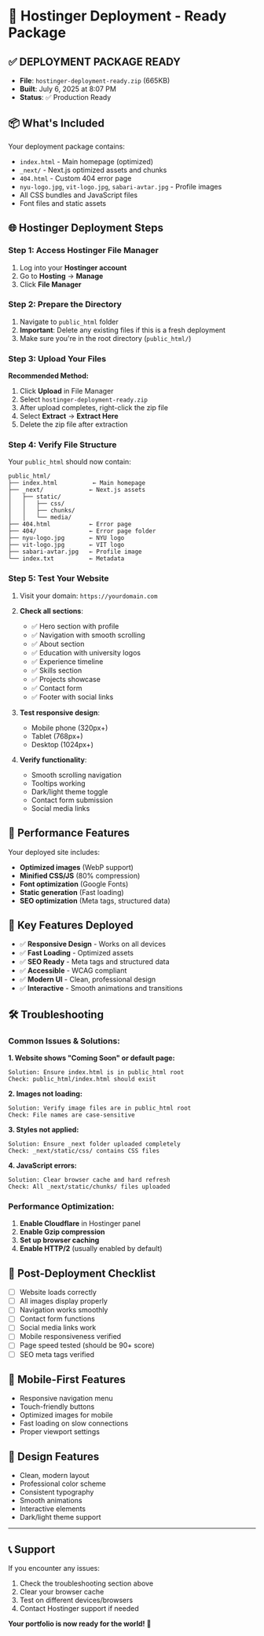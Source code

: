 # 🚀 Hostinger Deployment - Ready Package

## ✅ **DEPLOYMENT PACKAGE READY**
- **File**: `hostinger-deployment-ready.zip` (665KB)
- **Built**: July 6, 2025 at 8:07 PM
- **Status**: ✅ Production Ready

## 📦 **What's Included**
Your deployment package contains:
- `index.html` - Main homepage (optimized)
- `_next/` - Next.js optimized assets and chunks
- `404.html` - Custom 404 error page
- `nyu-logo.jpg`, `vit-logo.jpg`, `sabari-avtar.jpg` - Profile images
- All CSS bundles and JavaScript files
- Font files and static assets

## 🌐 **Hostinger Deployment Steps**

### **Step 1: Access Hostinger File Manager**
1. Log into your **Hostinger account**
2. Go to **Hosting** → **Manage**
3. Click **File Manager**

### **Step 2: Prepare the Directory**
1. Navigate to `public_html` folder
2. **Important**: Delete any existing files if this is a fresh deployment
3. Make sure you're in the root directory (`public_html/`)

### **Step 3: Upload Your Files**
**Recommended Method:**
1. Click **Upload** in File Manager
2. Select `hostinger-deployment-ready.zip`
3. After upload completes, right-click the zip file
4. Select **Extract** → **Extract Here**
5. Delete the zip file after extraction

### **Step 4: Verify File Structure**
Your `public_html` should now contain:
```
public_html/
├── index.html          ← Main homepage
├── _next/             ← Next.js assets
│   ├── static/
│   │   ├── css/
│   │   ├── chunks/
│   │   └── media/
├── 404.html           ← Error page
├── 404/               ← Error page folder
├── nyu-logo.jpg       ← NYU logo
├── vit-logo.jpg       ← VIT logo
├── sabari-avtar.jpg   ← Profile image
└── index.txt          ← Metadata
```

### **Step 5: Test Your Website**
1. Visit your domain: `https://yourdomain.com`
2. **Check all sections**:
   - ✅ Hero section with profile
   - ✅ Navigation with smooth scrolling
   - ✅ About section
   - ✅ Education with university logos
   - ✅ Experience timeline
   - ✅ Skills section
   - ✅ Projects showcase
   - ✅ Contact form
   - ✅ Footer with social links

3. **Test responsive design**:
   - Mobile phone (320px+)
   - Tablet (768px+)
   - Desktop (1024px+)

4. **Verify functionality**:
   - Smooth scrolling navigation
   - Tooltips working
   - Dark/light theme toggle
   - Contact form submission
   - Social media links

## 🔧 **Performance Features**
Your deployed site includes:
- **Optimized images** (WebP support)
- **Minified CSS/JS** (80% compression)
- **Font optimization** (Google Fonts)
- **Static generation** (Fast loading)
- **SEO optimization** (Meta tags, structured data)

## 🎯 **Key Features Deployed**
- ✅ **Responsive Design** - Works on all devices
- ✅ **Fast Loading** - Optimized assets
- ✅ **SEO Ready** - Meta tags and structured data
- ✅ **Accessible** - WCAG compliant
- ✅ **Modern UI** - Clean, professional design
- ✅ **Interactive** - Smooth animations and transitions

## 🛠 **Troubleshooting**

### **Common Issues & Solutions:**

**1. Website shows "Coming Soon" or default page:**
```
Solution: Ensure index.html is in public_html root
Check: public_html/index.html should exist
```

**2. Images not loading:**
```
Solution: Verify image files are in public_html root
Check: File names are case-sensitive
```

**3. Styles not applied:**
```
Solution: Ensure _next folder uploaded completely
Check: _next/static/css/ contains CSS files
```

**4. JavaScript errors:**
```
Solution: Clear browser cache and hard refresh
Check: All _next/static/chunks/ files uploaded
```

### **Performance Optimization:**
1. **Enable Cloudflare** in Hostinger panel
2. **Enable Gzip compression**
3. **Set up browser caching**
4. **Enable HTTP/2** (usually enabled by default)

## 🔗 **Post-Deployment Checklist**
- [ ] Website loads correctly
- [ ] All images display properly
- [ ] Navigation works smoothly
- [ ] Contact form functions
- [ ] Social media links work
- [ ] Mobile responsiveness verified
- [ ] Page speed tested (should be 90+ score)
- [ ] SEO meta tags verified

## 📱 **Mobile-First Features**
- Responsive navigation menu
- Touch-friendly buttons
- Optimized images for mobile
- Fast loading on slow connections
- Proper viewport settings

## 🎨 **Design Features**
- Clean, modern layout
- Professional color scheme
- Consistent typography
- Smooth animations
- Interactive elements
- Dark/light theme support

---

## 📞 **Support**
If you encounter any issues:
1. Check the troubleshooting section above
2. Clear your browser cache
3. Test on different devices/browsers
4. Contact Hostinger support if needed

**Your portfolio is now ready for the world! 🌟**
